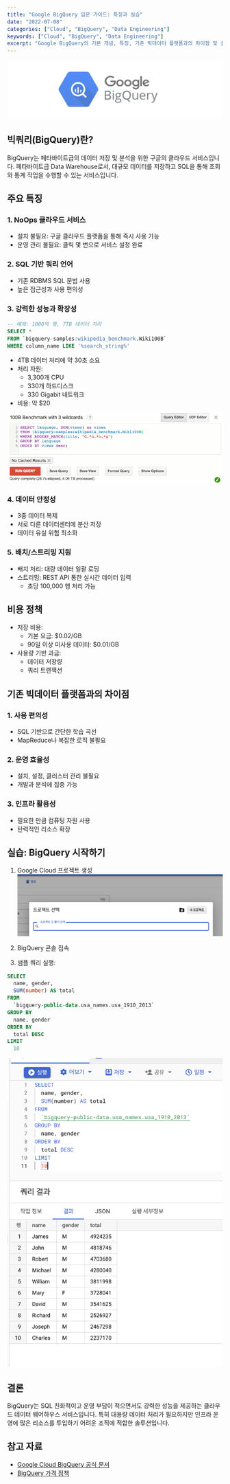 ```yaml
---
title: "Google BigQuery 입문 가이드: 특징과 실습"
date: "2022-07-08"
categories: ["Cloud", "BigQuery", "Data Engineering"]
keywords: ["Cloud", "BigQuery", "Data Engineering"]
excerpt: "Google BigQuery의 기본 개념, 특징, 기존 빅데이터 플랫폼과의 차이점 및 실습 과정을 상세히 알아봅니다."
---
```


![BigQuery](/images/bigquery/bigquery.png)
## 빅쿼리(BigQuery)란?
BigQuery는 페타바이트급의 데이터 저장 및 분석을 위한 구글의 클라우드 서비스입니다. 페타바이트급 Data Warehouse로서, 대규모 데이터를 저장하고 SQL을 통해 조회와 통계 작업을 수행할 수 있는 서비스입니다.

## 주요 특징

### 1. NoOps 클라우드 서비스

- 설치 불필요: 구글 클라우드 플랫폼을 통해 즉시 사용 가능
- 운영 관리 불필요: 클릭 몇 번으로 서비스 설정 완료

### 2. SQL 기반 쿼리 언어

- 기존 RDBMS SQL 문법 사용
- 높은 접근성과 사용 편의성

### 3. 강력한 성능과 확장성

```sql
-- 예제: 1000억 행, 7TB 데이터 처리
SELECT *
FROM `bigquery-samples:wikipedia_benchmark.Wiki100B`
WHERE column_name LIKE '%search_string%'
```

- 4TB 데이터 처리에 약 30초 소요
- 처리 자원:
  - 3,300개 CPU
  - 330개 하드디스크
  - 330 Gigabit 네트워크
- 비용: 약 $20

![BigQuery 성능 예시](/images/bigquery/performance.png)

### 4. 데이터 안정성

- 3중 데이터 복제
- 서로 다른 데이터센터에 분산 저장
- 데이터 유실 위험 최소화

### 5. 배치/스트리밍 지원

- 배치 처리: 대량 데이터 일괄 로딩
- 스트리밍: REST API 통한 실시간 데이터 입력
  - 초당 100,000 행 처리 가능

## 비용 정책

- 저장 비용:
  - 기본 요금: $0.02/GB
  - 90일 이상 미사용 데이터: $0.01/GB
- 사용량 기반 과금:
  - 데이터 저장량
  - 쿼리 트랜잭션

## 기존 빅데이터 플랫폼과의 차이점

### 1. 사용 편의성
- SQL 기반으로 간단한 학습 곡선
- MapReduce나 복잡한 로직 불필요

### 2. 운영 효율성
- 설치, 설정, 클러스터 관리 불필요
- 개발과 분석에 집중 가능

### 3. 인프라 활용성
- 필요한 만큼 컴퓨팅 자원 사용
- 탄력적인 리소스 확장

## 실습: BigQuery 시작하기

1. Google Cloud 프로젝트 생성
   ![프로젝트 생성](/images/bigquery/create-project.png)

2. BigQuery 콘솔 접속

3. 샘플 쿼리 실행:
```sql
SELECT
  name, gender,
  SUM(number) AS total
FROM
  `bigquery-public-data.usa_names.usa_1910_2013`
GROUP BY
  name, gender
ORDER BY
  total DESC
LIMIT
  10
```

![쿼리 결과](/images/bigquery/query-result.png)

## 결론

BigQuery는 SQL 친화적이고 운영 부담이 적으면서도 강력한 성능을 제공하는 클라우드 데이터 웨어하우스 서비스입니다. 특히 대용량 데이터 처리가 필요하지만 인프라 운영에 많은 리소스를 투입하기 어려운 조직에 적합한 솔루션입니다.

## 참고 자료

- [Google Cloud BigQuery 공식 문서](https://cloud.google.com/blog/products/bigquery/anatomy-of-a-bigquery-query)
- [BigQuery 가격 정책](https://cloud.google.com/bigquery/pricing)
